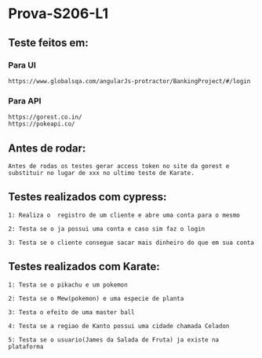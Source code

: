 # Prova-S206-L1

## Teste feitos em:
### Para UI
    https://www.globalsqa.com/angularJs-protractor/BankingProject/#/login
### Para API
    https://gorest.co.in/
    https://pokeapi.co/

## Antes de rodar:
    Antes de rodas os testes gerar access token no site da gorest e 
    substituir no lugar de xxx no ultimo teste de Karate.
## Testes realizados com cypress:
    1: Realiza o  registro de um cliente e abre uma conta para o mesmo

    2: Testa se o ja possui uma conta e caso sim faz o login

    3: Testa se o cliente consegue sacar mais dinheiro do que em sua conta

## Testes realizados com Karate:
    1: Testa se o pikachu e um pokemon

    2: Testa se o Mew(pokemon) e uma especie de planta

    3: Testa o efeito de uma master ball

    4: Testa se a regiao de Kanto possui uma cidade chamada Celadon

    5: Testa se o usuario(James da Salada de Fruta) ja existe na plataforma
